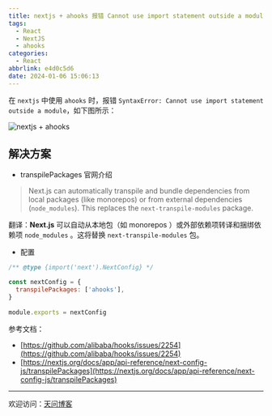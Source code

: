 ```yaml
---
title: nextjs + ahooks 报错 Cannot use import statement outside a module
tags:
  - React
  - NextJS
  - ahooks
categories:
  - React
abbrlink: e4d0c5d6
date: 2024-01-06 15:06:13
---
```


在 `nextjs` 中使用 `ahooks` 时，报错 `SyntaxError: Cannot use import statement outside a module`，如下图所示：

![nextjs + ahooks](https://tiven.cn/static/img/nextjs-02-YLcJNwIJ.jpg)

<!-- more -->

## 解决方案

* transpilePackages 官网介绍

> Next.js can automatically transpile and bundle dependencies from local packages (like monorepos) or from external dependencies (`node_modules`). This replaces the `next-transpile-modules` package.

翻译：**Next.js** 可以自动从本地包（如 monorepos ）或外部依赖项转译和捆绑依赖项 `node_modules` 。这将替换 `next-transpile-modules` 包。

* 配置

```js next.config.js
/** @type {import('next').NextConfig} */

const nextConfig = {
  transpilePackages: ['ahooks'],
}
 
module.exports = nextConfig
```

参考文档：

- [https://github.com/alibaba/hooks/issues/2254](https://github.com/alibaba/hooks/issues/2254)
- [https://nextjs.org/docs/app/api-reference/next-config-js/transpilePackages](https://nextjs.org/docs/app/api-reference/next-config-js/transpilePackages)

---

欢迎访问：[天问博客](https://tiven.cn/p/e4d0c5d6/ "天问博客-专注于大前端技术")

